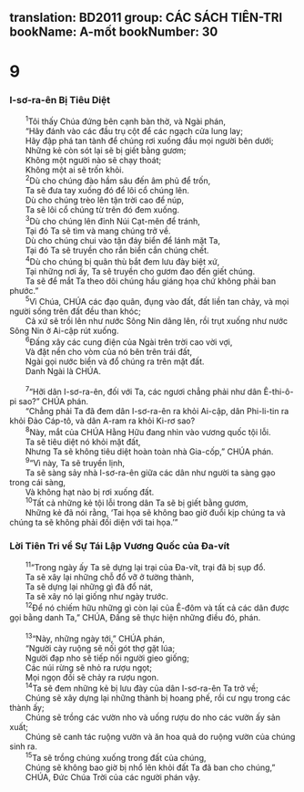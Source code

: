 translation: BD2011
group: CÁC SÁCH TIÊN-TRI
bookName: A-mốt 
bookNumber: 30
-------

<div class="title"><h1>9</h1><h3>I-sơ-ra-ên Bị Tiêu Diệt</h3></div>
<span class="verse am_9_1">  <sup>1</sup>Tôi thấy Chúa đứng bên cạnh bàn thờ, và Ngài phán, <br/>  “Hãy đánh vào các đầu trụ cột để các ngạch cửa lung lay;<br/>  Hãy đập phá tan tành để chúng rơi xuống đầu mọi người bên dưới;<br/>  Những kẻ còn sót lại sẽ bị giết bằng gươm;<br/>  Không một người nào sẽ chạy thoát;<br/>  Không một ai sẽ trốn khỏi.<br/></span>
<span class="verse am_9_2">  <sup>2</sup>Dù cho chúng đào hầm sâu đến âm phủ để trốn,<br/>  Ta sẽ đưa tay xuống đó để lôi cổ chúng lên.<br/>  Dù cho chúng trèo lên tận trời cao để núp,<br/>  Ta sẽ lôi cổ chúng từ trên đó đem xuống.<br/></span>
<span class="verse am_9_3">  <sup>3</sup>Dù cho chúng lên đỉnh Núi Cạt-mên để tránh,<br/>  Tại đó Ta sẽ tìm và mang chúng trở về.<br/>  Dù cho chúng chui vào tận đáy biển để lánh mặt Ta,<br/>  Tại đó Ta sẽ truyền cho rắn biển cắn chúng chết.<br/></span>
<span class="verse am_9_4">  <sup>4</sup>Dù cho chúng bị quân thù bắt đem lưu đày biệt xứ,<br/>  Tại những nơi ấy, Ta sẽ truyền cho gươm đao đến giết chúng.<br/>  Ta sẽ để mắt Ta theo dõi chúng hầu giáng họa chứ không phải ban phước.”<br/></span>
<span class="verse am_9_5">  <sup>5</sup>Vì Chúa, CHÚA các đạo quân, đụng vào đất, đất liền tan chảy, và mọi người sống trên đất đều than khóc;<br/>  Cả xứ sẽ trồi lên như nước Sông Nin dâng lên, rồi trụt xuống như nước Sông Nin ở Ai-cập rút xuống.<br/></span>
<span class="verse am_9_6">  <sup>6</sup>Ðấng xây các cung điện của Ngài trên trời cao vời vợi,<br/>  Và đặt nền cho vòm của nó bên trên trái đất,<br/>  Ngài gọi nước biển và đổ chúng ra trên mặt đất.<br/>  Danh Ngài là CHÚA.<br/><br/></span>
<span class="verse am_9_7">  <sup>7</sup>“Hỡi dân I-sơ-ra-ên, đối với Ta, các ngươi chẳng phải như dân Ê-thi-ô-pi sao?” CHÚA phán.<br/>  “Chẳng phải Ta đã đem dân I-sơ-ra-ên ra khỏi Ai-cập, dân Phi-li-tin ra khỏi Ðảo Cáp-tô, và dân A-ram ra khỏi Ki-rơ sao?<br/></span>
<span class="verse am_9_8">  <sup>8</sup>Này, mắt của CHÚA Hằng Hữu đang nhìn vào vương quốc tội lỗi.<br/>  Ta sẽ tiêu diệt nó khỏi mặt đất,<br/>  Nhưng Ta sẽ không tiêu diệt hoàn toàn nhà Gia-cốp,” CHÚA phán.<br/></span>
<span class="verse am_9_9">  <sup>9</sup>“Vì này, Ta sẽ truyền lịnh,<br/>  Ta sẽ sàng sảy nhà I-sơ-ra-ên giữa các dân như người ta sàng gạo trong cái sàng,<br/>  Và không hạt nào bị rơi xuống đất.<br/></span>
<span class="verse am_9_10">  <sup>10</sup>Tất cả những kẻ tội lỗi trong dân Ta sẽ bị giết bằng gươm,<br/>  Những kẻ đã nói rằng, ‘Tai họa sẽ không bao giờ đuổi kịp chúng ta và chúng ta sẽ không phải đối diện với tai họa.’”<br/></span>
<div class="title"><h3>Lời Tiên Tri về Sự Tái Lập Vương Quốc của Ða-vít</h3></div>
<span class="verse am_9_11">  <sup>11</sup>“Trong ngày ấy Ta sẽ dựng lại trại của Ða-vít, trại đã bị sụp đổ.<br/>  Ta sẽ xây lại những chỗ đổ vỡ ở tường thành,<br/>  Ta sẽ dựng lại những gì đã đổ nát,<br/>  Ta sẽ xây nó lại giống như ngày trước.<br/></span>
<span class="verse am_9_12">  <sup>12</sup>Ðể nó chiếm hữu những gì còn lại của Ê-đôm và tất cả các dân được gọi bằng danh Ta,” CHÚA, Ðấng sẽ thực hiện những điều đó, phán.<br/><br/></span>
<span class="verse am_9_13">  <sup>13</sup>“Này, những ngày tới,” CHÚA phán,<br/>  “Người cày ruộng sẽ nối gót thợ gặt lúa;<br/>  Người đạp nho sẽ tiếp nối người gieo giống;<br/>  Các núi rừng sẽ nhỏ ra rượu ngọt;<br/>  Mọi ngọn đồi sẽ chảy ra rượu ngon.<br/></span>
<span class="verse am_9_14">  <sup>14</sup>Ta sẽ đem những kẻ bị lưu đày của dân I-sơ-ra-ên Ta trở về;<br/>  Chúng sẽ xây dựng lại những thành bị hoang phế, rồi cư ngụ trong các thành ấy;<br/>  Chúng sẽ trồng các vườn nho và uống rượu do nho các vườn ấy sản xuất;<br/>  Chúng sẽ canh tác ruộng vườn và ăn hoa quả do ruộng vườn của chúng sinh ra.<br/></span>
<span class="verse am_9_15">  <sup>15</sup>Ta sẽ trồng chúng xuống trong đất của chúng,<br/>  Chúng sẽ không bao giờ bị nhổ lên khỏi đất Ta đã ban cho chúng,” <br/>  CHÚA, Ðức Chúa Trời của các người phán vậy.<br/></span>
